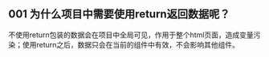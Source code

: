 ## 001 为什么项目中需要使用return返回数据呢？
不使用return包装的数据会在项目中全局可见，作用于整个html页面，造成变量污染；使用return之后，数据只会在当前的组件中有效，不会影响其他组件。

